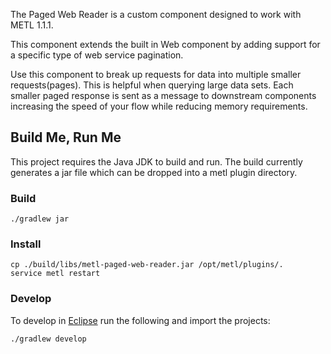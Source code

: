 The Paged Web Reader is a custom component designed to work with METL 1.1.1. 

This component extends the built in Web component by adding support for a specific type of web service pagination. 

Use this component to break up requests for data into multiple smaller requests(pages). This is helpful when querying large data sets. Each smaller paged response is sent as a message to downstream components increasing the speed of your flow while reducing memory requirements.

## Build Me, Run Me

This project requires the Java JDK to build and run.  The build currently generates a jar file 
which can be dropped into a metl plugin directory.

### Build
~~~~~
./gradlew jar
~~~~~

### Install
~~~~~
cp ./build/libs/metl-paged-web-reader.jar /opt/metl/plugins/.
service metl restart
~~~~~

### Develop
To develop in [Eclipse](http://eclipse.org) run the following and import the projects:
~~~~~
./gradlew develop
~~~~~
